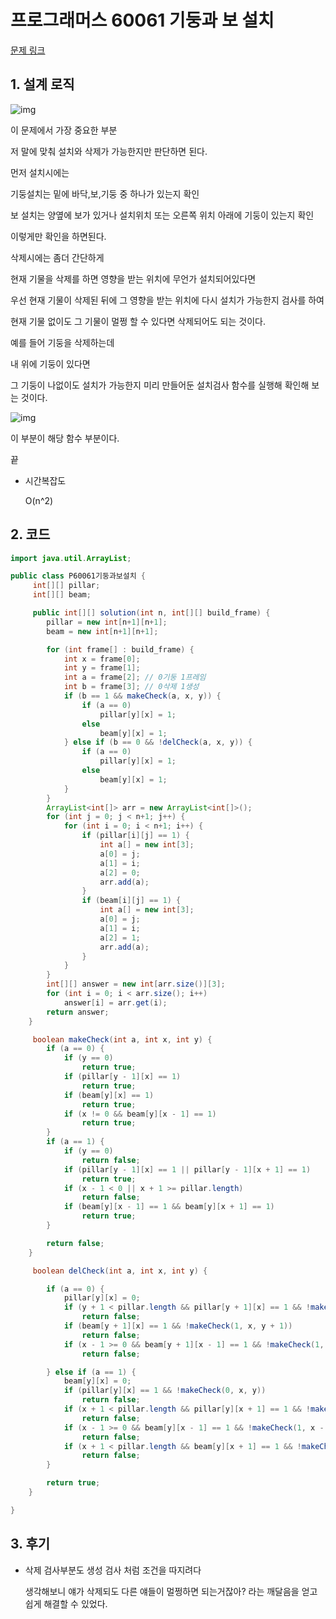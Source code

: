 # 프로그래머스 60061 기둥과 보 설치

[문제 링크](https://programmers.co.kr/learn/courses/30/lessons/60061)

## 1. 설계 로직

![img](https://blog.kakaocdn.net/dn/l9t0z/btq9AiZfqMn/cL7dZvF3aW3KA3nsNpOw50/img.png)



이 문제에서 가장 중요한 부분

 

저 말에 맞춰 설치와 삭제가 가능한지만 판단하면 된다.

 

먼저 설치시에는

기둥설치는 밑에 바닥,보,기둥 중 하나가 있는지 확인

보 설치는 양옆에 보가 있거나 설치위치 또는 오른쪽 위치 아래에 기둥이 있는지 확인

 

이렇게만 확인을 하면된다.

 

삭제시에는 좀더 간단하게

현재 기물을 삭제를 하면 영향을 받는 위치에 무언가 설치되어있다면

우선 현재 기물이 삭제된 뒤에 그 영향을 받는 위치에 다시 설치가 가능한지 검사를 하여

현재 기물 없이도 그 기물이 멀쩡 할 수 있다면 삭제되어도 되는 것이다.

 

예를 들어 기둥을 삭제하는데

내 위에 기둥이 있다면

그 기둥이 나없이도 설치가 가능한지 미리 만들어둔 설치검사 함수를 실행해 확인해 보는 것이다.



![img](https://blog.kakaocdn.net/dn/da7VZX/btq9DatkH1b/THHibWORXOufAG8eu9jPm1/img.png)



이 부분이 해당 함수 부분이다.

 

끝

- 시간복잡도

  O(n^2) 

## 2. 코드

```java
import java.util.ArrayList;

public class P60061기둥과보설치 {
	 int[][] pillar;
	 int[][] beam;

	 public int[][] solution(int n, int[][] build_frame) {
		pillar = new int[n+1][n+1];
		beam = new int[n+1][n+1];

		for (int frame[] : build_frame) {
			int x = frame[0];
			int y = frame[1];
			int a = frame[2]; // 0기둥 1프레임
			int b = frame[3]; // 0삭제 1생성
			if (b == 1 && makeCheck(a, x, y)) {
				if (a == 0)
					pillar[y][x] = 1;
				else
					beam[y][x] = 1;
			} else if (b == 0 && !delCheck(a, x, y)) {
				if (a == 0)
					pillar[y][x] = 1;
				else
					beam[y][x] = 1;
			}
		}
		ArrayList<int[]> arr = new ArrayList<int[]>();
		for (int j = 0; j < n+1; j++) {
			for (int i = 0; i < n+1; i++) {
				if (pillar[i][j] == 1) {
					int a[] = new int[3];
					a[0] = j;
					a[1] = i;
					a[2] = 0;
					arr.add(a);
				}
				if (beam[i][j] == 1) {
					int a[] = new int[3];
					a[0] = j;
					a[1] = i;
					a[2] = 1;
					arr.add(a);
				}
			}
		}
		int[][] answer = new int[arr.size()][3];
		for (int i = 0; i < arr.size(); i++)
			answer[i] = arr.get(i);
		return answer;
	}

	 boolean makeCheck(int a, int x, int y) {
		if (a == 0) {
			if (y == 0)
				return true;
			if (pillar[y - 1][x] == 1)
				return true;
			if (beam[y][x] == 1)
				return true;
			if (x != 0 && beam[y][x - 1] == 1)
				return true;
		}
		if (a == 1) {
			if (y == 0)
				return false;
			if (pillar[y - 1][x] == 1 || pillar[y - 1][x + 1] == 1)
				return true;
			if (x - 1 < 0 || x + 1 >= pillar.length)
				return false;
			if (beam[y][x - 1] == 1 && beam[y][x + 1] == 1)
				return true;
		}

		return false;
	}

	 boolean delCheck(int a, int x, int y) {

		if (a == 0) {
			pillar[y][x] = 0;
			if (y + 1 < pillar.length && pillar[y + 1][x] == 1 && !makeCheck(0, x, y + 1))
				return false;
			if (beam[y + 1][x] == 1 && !makeCheck(1, x, y + 1))
				return false;
			if (x - 1 >= 0 && beam[y + 1][x - 1] == 1 && !makeCheck(1, x - 1, y + 1))
				return false;

		} else if (a == 1) {
			beam[y][x] = 0;
			if (pillar[y][x] == 1 && !makeCheck(0, x, y))
				return false;
			if (x + 1 < pillar.length && pillar[y][x + 1] == 1 && !makeCheck(0, x + 1, y))
				return false;
			if (x - 1 >= 0 && beam[y][x - 1] == 1 && !makeCheck(1, x - 1, y))
				return false;
			if (x + 1 < pillar.length && beam[y][x + 1] == 1 && !makeCheck(1, x + 1, y))
				return false;
		}

		return true;
	}

}

```



## 3. 후기

- 삭제 검사부분도 생성 검사 처럼 조건을 따지려다

  생각해보니 얘가 삭제되도 다른 얘들이 멀쩡하면 되는거잖아? 라는 깨달음을 얻고 쉽게 해결할 수 있었다.

